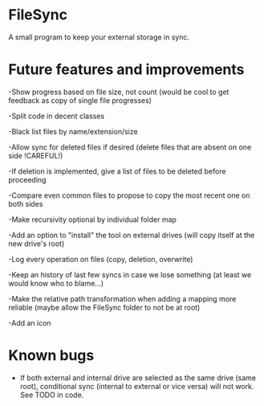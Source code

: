 # FileSync
A small program to keep your external storage in sync.

# Future features and improvements

-Show progress based on file size, not count (would be cool to get feedback as copy of single file progresses)

-Split code in decent classes

-Black list files by name/extension/size

-Allow sync for deleted files if desired (delete files that are absent on one side !CAREFUL!)

-If deletion is implemented, give a list of files to be deleted before proceeding

-Compare even common files to propose to copy the most recent one on both sides

-Make recursivity optional by individual folder map

-Add an option to "install" the tool on external drives (will copy itself at the new drive's root)

-Log every operation on files (copy, deletion, overwrite)

-Keep an history of last few syncs in case we lose something (at least we would know who to blame...)

-Make the relative path transformation when adding a mapping more reliable (maybe allow the FileSync folder to not be at root)

-Add an icon

# Known bugs

- If both external and internal drive are selected as the same drive (same root), conditional sync (internal to external or vice versa) will not work. See TODO in code.
